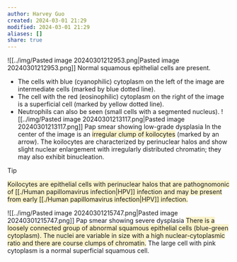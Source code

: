 ```yaml
---
author: Harvey Guo
created: 2024-03-01 21:29
modified: 2024-03-01 21:29
aliases: []
share: true
---
```

![[../img/Pasted image 20240301212953.png|Pasted image 20240301212953.png]]
Normal squamous epithelial cells are present. 
- The cells with blue (cyanophilic) cytoplasm on the left of the image are intermediate cells (marked by blue dotted line). 
- The cell with the red (eosinophilic) cytoplasm on the right of the image is a superficial cell (marked by yellow dotted line). 
- Neutrophils can also be seen (small cells with a segmented nucleus).
![[../img/Pasted image 20240301213117.png|Pasted image 20240301213117.png]]
Pap smear showing low-grade dysplasia
In the center of the image is an <span style="background:rgba(240, 200, 0, 0.2)">irregular clump of koilocytes</span> (marked by an arrow). The koilocytes are characterized by perinuclear halos and show slight nuclear enlargement with irregularly distributed chromatin; they may also exhibit binucleation.
>[!tip] 
><span style="background:rgba(240, 200, 0, 0.2)">Koilocytes are epithelial cells with perinuclear halos that are pathognomonic of [[./Human papillomavirus infection|HPV]] infection and may be present from early [[./Human papillomavirus infection|HPV]] infection.</span>

![[../img/Pasted image 20240301215747.png|Pasted image 20240301215747.png]]
Pap smear showing severe dysplasia
<span style="background:rgba(240, 200, 0, 0.2)">There is a loosely connected group of abnormal squamous epithelial cells (blue-green cytoplasm). The nuclei are variable in size with a high nuclear-cytoplasmic ratio and there are course clumps of chromatin.</span> The large cell with pink cytoplasm is a normal superficial squamous cell.